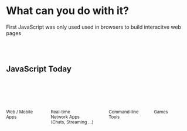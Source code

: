 # What can you do with it?

First JavaScript was only used used in browsers to build interacitve web pages

<br/>
<br/>

## JavaScript Today

<div class="columns mt-6">
    <div class="column is-flex is-flex-direction-column is-justify-content-center is-align-items-center">
        <div class="has-background-primary p-5 mb-4" style="border-radius: 100%; width: 80px; height: 80px;"></div>
        <small>Web / Mobile<br>Apps</small>
    </div>
    <div class="column is-flex is-flex-direction-column is-justify-content-center is-align-items-center">
        <div class="has-background-info p-5 mb-4" style="border-radius: 100%; width: 80px; height: 80px;"></div>
        <small>Real-time<br>Network Apps <br>(Chats, Streaming ...)</small>
    </div>
    <div class="column is-flex is-flex-direction-column is-justify-content-center is-align-items-center">
        <div class="has-background-warning p-5 mb-4" style="border-radius: 100%; width: 80px; height: 80px;"></div>
        <small>Command-line<br>Tools</small>
    </div>
    <div class="column is-flex is-flex-direction-column is-justify-content-center is-align-items-center">
        <div class="has-background-danger p-5 mb-4" style="border-radius: 100%; width: 80px; height: 80px;"></div>
        <small>Games</small>
    </div>
</div>

